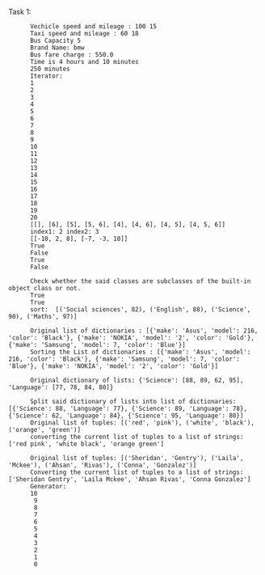 Task 1:

          Vechicle speed and mileage : 100 15
          Taxi speed and mileage : 60 18
          Bus Capacity 5
          Brand Name: bmw 
          Bus fare charge : 550.0
          Time is 4 hours and 10 minutes
          250 minutes
          Iterator:
          1
          2
          3
          4
          5
          6
          7
          8
          9
          10
          11
          12
          13
          14
          15
          16
          17
          18
          19
          20
          [[], [6], [5], [5, 6], [4], [4, 6], [4, 5], [4, 5, 6]]
          index1: 2 index2: 3
          [[-10, 2, 8], [-7, -3, 10]]
          True
          False 
          True
          False

          Check whether the said classes are subclasses of the built-in object class or not.
          True
          True
          sort:  [('Social sciences', 82), ('English', 88), ('Science', 90), ('Maths', 97)]

          Original list of dictionaries : [{'make': 'Asus', 'model': 216, 'color': 'Black'}, {'make': 'NOKIA', 'model': '2', 'color': 'Gold'}, {'make': 'Samsung', 'model': 7, 'color': 'Blue'}]
          Sorting the List of dictionaries : [{'make': 'Asus', 'model': 216, 'color': 'Black'}, {'make': 'Samsung', 'model': 7, 'color': 'Blue'}, {'make': 'NOKIA', 'model': '2', 'color': 'Gold'}]
         
          Original dictionary of lists: {'Science': [88, 89, 62, 95], 'Language': [77, 78, 84, 80]}

          Split said dictionary of lists into list of dictionaries: [{'Science': 88, 'Language': 77}, {'Science': 89, 'Language': 78}, {'Science': 62, 'Language': 84}, {'Science': 95, 'Language': 80}]
          Original list of tuples: [('red', 'pink'), ('white', 'black'), ('orange', 'green')]
          converting the current list of tuples to a list of strings: ['red pink', 'white black', 'orange green']

          Original list of tuples: [('Sheridan', 'Gentry'), ('Laila', 'Mckee'), ('Ahsan', 'Rivas'), ('Conna', 'Gonzalez')]
          Converting the current list of tuples to a list of strings: ['Sheridan Gentry', 'Laila Mckee', 'Ahsan Rivas', 'Conna Gonzalez']
          Generator:
          10
           9
           8
           7
           6
           5
           4
           3
           2
           1
           0